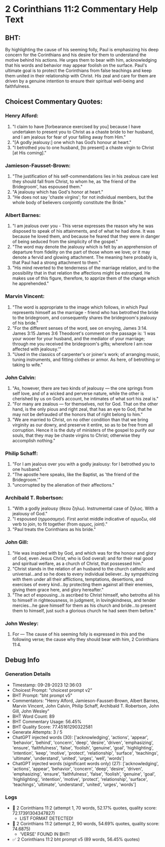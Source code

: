 # 2 Corinthians 11:2 Commentary Help Text

## BHT:
By highlighting the cause of his seeming folly, Paul is emphasizing his deep concern for the Corinthians and his desire for them to understand the motive behind his actions. He urges them to bear with him, acknowledging that his words and behavior may appear foolish on the surface. Paul's ultimate goal is to protect the Corinthians from false teachings and keep them united in their relationship with Christ. His zeal and care for them are driven by a genuine intention to ensure their spiritual well-being and faithfulness.

## Choicest Commentary Quotes:
### Henry Alford:
1. "I claim to have [forbearance exercised by you] because I have undertaken to present you to Christ as a chaste bride to her husband, and I am jealous for fear of your falling away from Him."
2. "[A godly jealousy:] one which has God’s honour at heart."
3. "I betrothed you to one husband, [to present] a chaste virgin to Christ [at His coming]."

### Jamieson-Fausset-Brown:
1. "The justification of his self-commendations lies in his zealous care lest they should fall from Christ, to whom he, as 'the friend of the Bridegroom', has espoused them."
2. "A jealousy which has God's honor at heart."
3. "He does not say 'chaste virgins'; for not individual members, but the whole body of believers conjointly constitute the Bride."

### Albert Barnes:
1. "I am jealous over you - This verse expresses the reason why he was disposed to speak of his attainments, and of what he had done. It was because he loved them, and because he feared that they were in danger of being seduced from the simplicity of the gospel."
2. "The word may denote the jealousy which is felt by an apprehension of departure from fidelity on the part of those whom we love; or it may denote a fervid and glowing attachment. The meaning here probably is, that Paul had a strong attachment to them."
3. "His mind reverted to the tenderness of the marriage relation, and to the possibility that in that relation the affections might be estranged. He makes use of this figure, therefore, to apprize them of the change which he apprehended."

### Marvin Vincent:
1. "The word is appropriate to the image which follows, in which Paul represents himself as the marriage - friend who has betrothed the bride to the bridegroom, and consequently shares the bridegroom's jealousy of his bride."
2. "For the different senses of the word, see on envying, James 3:14. James 3:15 James 3:6 Theodoret's comment on the passage is: 'I was your wooer for your husband, and the mediator of your marriage; through me you received the bridegroom's gifts; wherefore I am now affected with jealousy.'"
3. "Used in the classics of carpenter's or joiner's work; of arranging music, tuning instruments, and fitting clothes or armor. As here, of betrothing or taking to wife."

### John Calvin:
1. "As, however, there are two kinds of jealousy — the one springs from self love, and of a wicked and perverse nature, while the other is cherished by us on God’s account, he intimates of what sort his zeal is."
2. "For many are zealous — for themselves, not for God. That on the other hand, is the only pious and right zeal, that has an eye to God, that he may not be defrauded of the honors that of right belong to him."
3. "We are married to Christ, on no other condition than that we bring virginity as our dowry, and preserve it entire, so as to be free from all corruption. Hence it is the duty of ministers of the gospel to purify our souls, that they may be chaste virgins to Christ; otherwise they accomplish nothing."

### Philip Schaff:
1. "For I am jealous over you with a godly jealousy: for I betrothed you to one husband." 
2. "The apostle here speaks, like the Baptist, as 'the friend of the Bridegroom.'"
3. "uncorrupted by the alienation of their affections."

### Archibald T. Robertson:
1. "With a godly jealousy (θεου ζηλω). Instrumental case of ζηλος. With a jealousy of God." 
2. "I espoused (ηρμοσαμην). First aorist middle indicative of αρμοζω, old verb to join, to fit together (from αρμος, joint)."
3. "Paul treats the Corinthians as his bride."

### John Gill:
1. "He was inspired with by God, and which was for the honour and glory of God, even Jesus Christ, who is God overall; and for their real good and spiritual welfare, as a church of Christ, that possessed him."
2. "Christ stands in the relation of an husband to the church catholic and universal...and so he does to every individual believer...by sympathizing with them under all their afflictions, temptations, desertions, and exercises of every kind...by protecting them against all their enemies, giving them grace here, and glory hereafter."
3. "The act of espousing...is ascribed to Christ himself, who betroths all his to himself in righteousness, in judgment, in lovingkindness, and tender mercies...he gave himself for them as his church and bride...to present them to himself, just such a glorious church he had seen them before."

### John Wesley:
1. For — The cause of his seeming folly is expressed in this and the following verse; the cause why they should bear with him, 2 Corinthians 11:4.


## Debug Info
### Generation Details
- Timestamp: 09-28-2023 12:36:03
- Choicest Prompt: "choicest prompt v2"
- BHT Prompt: "bht prompt v5"
- Commentators: "Henry Alford, Jamieson-Fausset-Brown, Albert Barnes, Marvin Vincent, John Calvin, Philip Schaff, Archibald T. Robertson, John Gill, John Wesley"
- BHT Word Count: 89
- BHT Commentary Usage: 56.45%
- BHT Quality Score: 77.45161290322581
- Generate Attempts: 3 / 5
- ChatGPT injected words (30):
	['acknowledging', 'actions', 'appear', 'behavior', 'behind', 'concern', 'deep', 'desire', 'driven', 'emphasizing', 'ensure', 'faithfulness', 'false', 'foolish', 'genuine', 'goal', 'highlighting', 'intention', 'keep', 'motive', 'protect', 'relationship', 'surface', 'teachings', 'ultimate', 'understand', 'united', 'urges', 'well', 'words']
- ChatGPT injected words (significant words only) (27):
	['acknowledging', 'actions', 'appear', 'behavior', 'concern', 'deep', 'desire', 'driven', 'emphasizing', 'ensure', 'faithfulness', 'false', 'foolish', 'genuine', 'goal', 'highlighting', 'intention', 'motive', 'protect', 'relationship', 'surface', 'teachings', 'ultimate', 'understand', 'united', 'urges', 'words']

### Logs
- 🔄 2 Corinthians 11:2 (attempt 1, 70 words, 52.17% quotes, quality score: 72.17391304347827) 
	- LIST FORMAT DETECTED!
- 🔄 2 Corinthians 11:2 (attempt 2, 90 words, 54.69% quotes, quality score: 74.6875) 
	- 'VERSE' FOUND IN BHT!
- ✅ 2 Corinthians 11:2 bht prompt v5 (89 words, 56.45% quotes)